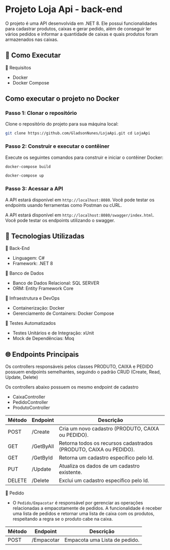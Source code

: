 
# Projeto Loja Api - back-end 

O projeto é uma API desenvolvida em .NET 8. Ele possui funcionalidades para cadastrar produtos, caixas e gerar pedido, além de conseguir ler vários pedidos e informar a quantidade de caixas e quais produtos foram armazenados nas caixas.

## 🚀 Como Executar
🔧 Requisitos

- Docker
- Docker Compose
## Como executar o projeto no Docker

### Passo 1: Clonar o repositório

Clone o repositório do projeto para sua máquina local:
```bash
git clone https://github.com/GladsonNunes/LojaApi.git cd LojaApi
```


### Passo 2: Construir e executar o contêiner

Execute os seguintes comandos para construir e iniciar o contêiner Docker:
```bash
docker-compose build 
```
```bash
docker-compose up
```

### Passo 3: Acessar a API

A API estará disponível em `http://localhost:8080`. Você pode testar os endpoints usando ferramentas como Postman ou cURL.

A API estará disponível em `http://localhost:8080/swagger/index.html`. Você pode testar os endpoints utilizando o swagger.



## 📜 Tecnologias Utilizadas

🔹 Back-End
- Linguagem: C#
- Framework: .NET 8

🔹 Banco de Dados
- Banco de Dados Relacional: SQL SERVER
- ORM: Entity Framework Core


🔹 Infraestrutura e DevOps
- Containerização: Docker
- Gerenciamento de Containers: Docker Compose

🔹 Testes Automatizados
- Testes Unitários e de Integração: xUnit
- Mock de Dependências: Moq


## 🌐 Endpoints Principais

Os controllers responsáveis pelos classes PRODUTO, CAIXA e PEDIDO possuem endpoints semelhantes, seguindo o padrão CRUD (Create, Read, Update, Delete)

Os controllers abaixo possuem os mesmo endpoint de cadastro
- CaixaController
- PedidoController
- ProdutoController

| Método | Endpoint             | Descrição                       |
|--------|----------------------|---------------------------------|
| POST   | /Create              | Cria um novo cadastro (PRODUTO, CAIXA ou PEDIDO).          |
| GET    | /GetByAll            | Retorna todos os recursos cadastrados (PRODUTO, CAIXA ou PEDIDO).     |
| GET    | /GetById             | Retorna um cadastro específico pelo Id.        |
| PUT    | /Update              | Atualiza os dados de um cadastro existente.          |
| DELETE | /Delete              | Exclui um cadastro específico pelo Id.          |

🔹 Pedido

- O `Pedido/Empacotar` é responsável por gerenciar as operações relacionadas a empacotamente de pedidos. A funcionalidade é receber uma lista de pedidos e retornar uma lista de caixa com os produtos, respeitando a regra se o produto cabe na caixa. 


| Método | Endpoint             | Descrição                       |
|--------|----------------------|---------------------------------|
| POST   | /Empacotar          | Empacota uma Lista de pedido.   |

